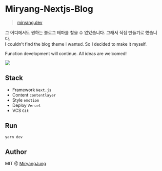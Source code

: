 # Miryang-Nextjs-Blog

> [miryang.dev](miryang.dev)

그 어디에서도 원하는 블로그  테마를 찾을 수 없었습니다. 그래서 직접 만들기로 했습니다.  
I couldn't find the blog theme I wanted. So I decided to make it myself.

Function development will continue.  All ideas are welcomed!

![](https://i.ibb.co/2KMSJmW/miryang-dev.png)

## Stack
- Framework `Next.js`
- Content `contentlayer`
- Style `emotion`
- Deploy `Vercel`
- VCS `Git`

## Run

```shell
yarn dev
```

## Author
MIT @ [MiryangJung](https://github.com/MiryangJung)